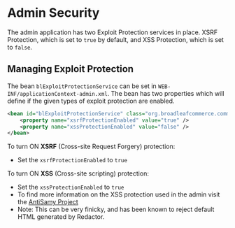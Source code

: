 # Admin Security

The admin application has two Exploit Protection services in place. XSRF Protection, which is set to `true` by default, and XSS Protection, which is set to `false`. 

## Managing Exploit Protection

The bean `blExploitProtectionService` can be set in `WEB-INF/applicationContext-admin.xml`. The bean has two properties which will define if the given types of exploit protection are enabled.
 
 ```xml
 <bean id="blExploitProtectionService" class="org.broadleafcommerce.common.security.service.ExploitProtectionServiceImpl">
     <property name="xsrfProtectionEnabled" value="true" />
     <property name="xssProtectionEnabled" value="false" />
 </bean>
 ```

To turn ON **XSRF** (Cross-site Request Forgery) protection:
- Set the `xsrfProtectionEnabled` to `true`

To turn ON **XSS** (Cross-site scripting) protection:
- Set the `xssProtectionEnabled` to `true`
- To find more information on the XSS protection used in the admin visit the [AntiSamy Project](https://www.owasp.org/index.php/Category:OWASP_AntiSamy_Project)
- Note: This can be very finicky, and has been known to reject default HTML generated by Redactor.